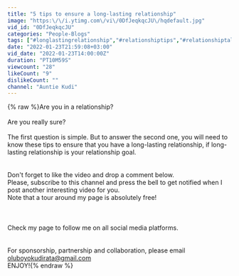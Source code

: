 ```yaml
---
title: "5 tips to ensure a long-lasting relationship"
image: "https:\/\/i.ytimg.com\/vi\/0DfJeqkqcJU\/hqdefault.jpg"
vid_id: "0DfJeqkqcJU"
categories: "People-Blogs"
tags: ["#longlastingrelationship","#relationshiptips","#relationshiptalks"]
date: "2022-01-23T21:59:08+03:00"
vid_date: "2022-01-23T14:00:00Z"
duration: "PT10M59S"
viewcount: "28"
likeCount: "9"
dislikeCount: ""
channel: "Auntie Kudi"
---
```

{% raw %}Are you in a relationship?<br /><br />Are you really sure?<br /><br />The first question is simple. But to answer the second one, you will need to know these tips to ensure that you have a long-lasting relationship, if long-lasting relationship is your relationship goal.<br /><br /><br />Don't forget to like the video and drop a comment below.<br />Please, subscribe to this channel and press the bell to get notified when I post another interesting video for you.<br />Note that a tour around my page is absolutely free!<br /><br /><br /><br />Check my page to follow me on all social media platforms.<br /><br /><br />For sponsorship, partnership and collaboration, please email oluboyokudirata@gmail.com<br />ENJOY!{% endraw %}
